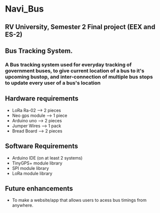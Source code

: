 # Navi_Bus
## RV University, Semester 2 Final project (EEX and ES-2)
## Bus Tracking System.
### A Bus tracking system used for everyday tracking of government buses, to give current location of a bus to it's upcoming bustop, and inter-connection of multiple bus stops to update every user of a bus's location

## Hardware requirements
- LoRa Ra-02        --> 2 pieces
- Neo gps module    --> 1 piece
- Arduino uno       --> 2 pieces
- Jumper Wires      --> 1 pack
- Bread Board       --> 2 pieces

## Software Requirements
- Arduino IDE (on at least 2 systems)
- TinyGPS+ module library
- SPI module library 
- LoRa module library


## Future enhancements
- To make a website/app that allows users to acess bus timings from anywhere.

